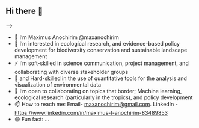 ## Hi there 👋
-->
- 👋 I’m Maximus Anochirim @maxanochirim
- 👀 I’m interested in ecological research, and evidence-based policy development for biodiversity conservation and sustainable landscape management
- ⚡ I’m soft-skilled in science communication, project management, and collaborating with diverse stakeholder groups
- 🌱 and Hard-skilled in the use of quantitative tools for the analysis and visualization of environmental data
- 💞️ I’m open to collaborating on topics that border; Machine learning, ecological research (particularly in the tropics), and policy development
- 📫 How to reach me: Email- maxanochirim@gmail.com. LinkedIn - https://www.linkedin.com/in/maximus-t-anochirim-83489853
- 😄 Fun fact: ...

<!--
**maxanochirim/maxanochirim** is a ✨ _special_ ✨ repository because its `README.md` (this file) appears on your GitHub profile.
